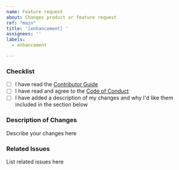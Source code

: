 ```yaml
---
name: Feature request
about: Changes product or feature request
ref: "main"
title: '[enhancement] '
assignees: ''
labels:
  - enhancement

---
```


### Checklist

* [ ] I have read the [Contributor Guide](CONTRIBUTING_DOC/CONTRIBUTING.md)
* [ ] I have read and agree to the [Code of Conduct](CONTRIBUTING_DOC/CODE_OF_CONDUCT.md)
* [ ] I have added a description of my changes and why I'd like them included in the section below

### Description of Changes

Describe your changes here

### Related Issues

List related issues here